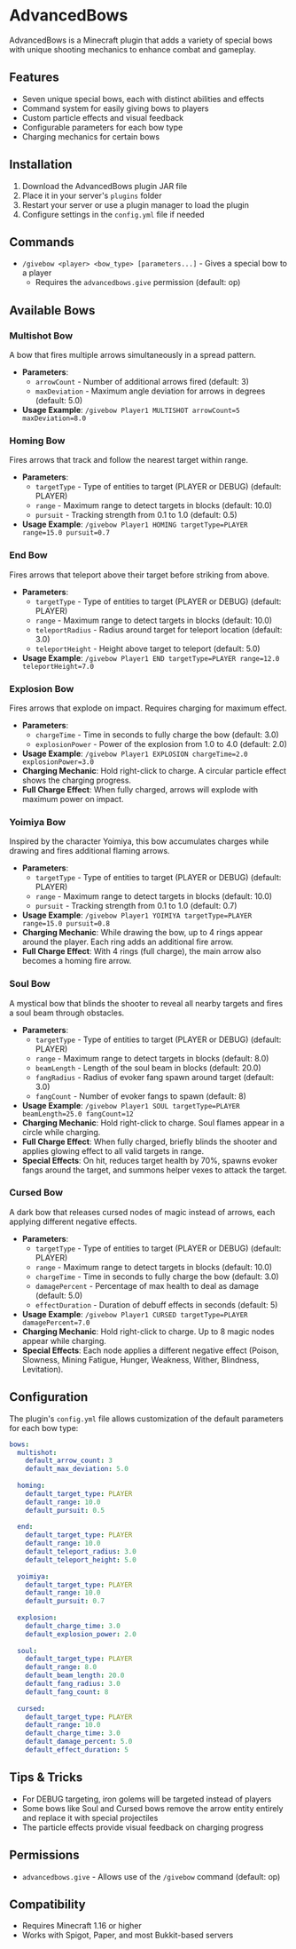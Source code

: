 # AdvancedBows

AdvancedBows is a Minecraft plugin that adds a variety of special bows with unique shooting mechanics to enhance combat and gameplay.

## Features

- Seven unique special bows, each with distinct abilities and effects
- Command system for easily giving bows to players
- Custom particle effects and visual feedback
- Configurable parameters for each bow type
- Charging mechanics for certain bows

## Installation

1. Download the AdvancedBows plugin JAR file
2. Place it in your server's `plugins` folder
3. Restart your server or use a plugin manager to load the plugin
4. Configure settings in the `config.yml` file if needed

## Commands

- `/givebow <player> <bow_type> [parameters...]` - Gives a special bow to a player
  - Requires the `advancedbows.give` permission (default: op)

## Available Bows

### Multishot Bow

A bow that fires multiple arrows simultaneously in a spread pattern.

- **Parameters**:
  - `arrowCount` - Number of additional arrows fired (default: 3)
  - `maxDeviation` - Maximum angle deviation for arrows in degrees (default: 5.0)
- **Usage Example**: `/givebow Player1 MULTISHOT arrowCount=5 maxDeviation=8.0`

### Homing Bow

Fires arrows that track and follow the nearest target within range.

- **Parameters**:
  - `targetType` - Type of entities to target (PLAYER or DEBUG) (default: PLAYER)
  - `range` - Maximum range to detect targets in blocks (default: 10.0)
  - `pursuit` - Tracking strength from 0.1 to 1.0 (default: 0.5)
- **Usage Example**: `/givebow Player1 HOMING targetType=PLAYER range=15.0 pursuit=0.7`

### End Bow

Fires arrows that teleport above their target before striking from above.

- **Parameters**:
  - `targetType` - Type of entities to target (PLAYER or DEBUG) (default: PLAYER)
  - `range` - Maximum range to detect targets in blocks (default: 10.0)
  - `teleportRadius` - Radius around target for teleport location (default: 3.0)
  - `teleportHeight` - Height above target to teleport (default: 5.0)
- **Usage Example**: `/givebow Player1 END targetType=PLAYER range=12.0 teleportHeight=7.0`

### Explosion Bow

Fires arrows that explode on impact. Requires charging for maximum effect.

- **Parameters**:
  - `chargeTime` - Time in seconds to fully charge the bow (default: 3.0)
  - `explosionPower` - Power of the explosion from 1.0 to 4.0 (default: 2.0)
- **Usage Example**: `/givebow Player1 EXPLOSION chargeTime=2.0 explosionPower=3.0`
- **Charging Mechanic**: Hold right-click to charge. A circular particle effect shows the charging progress.
- **Full Charge Effect**: When fully charged, arrows will explode with maximum power on impact.

### Yoimiya Bow

Inspired by the character Yoimiya, this bow accumulates charges while drawing and fires additional flaming arrows.

- **Parameters**:
  - `targetType` - Type of entities to target (PLAYER or DEBUG) (default: PLAYER)
  - `range` - Maximum range to detect targets in blocks (default: 10.0)
  - `pursuit` - Tracking strength from 0.1 to 1.0 (default: 0.7)
- **Usage Example**: `/givebow Player1 YOIMIYA targetType=PLAYER range=15.0 pursuit=0.8`
- **Charging Mechanic**: While drawing the bow, up to 4 rings appear around the player. Each ring adds an additional fire arrow.
- **Full Charge Effect**: With 4 rings (full charge), the main arrow also becomes a homing fire arrow.

### Soul Bow

A mystical bow that blinds the shooter to reveal all nearby targets and fires a soul beam through obstacles.

- **Parameters**:
  - `targetType` - Type of entities to target (PLAYER or DEBUG) (default: PLAYER)
  - `range` - Maximum range to detect targets in blocks (default: 8.0)
  - `beamLength` - Length of the soul beam in blocks (default: 20.0)
  - `fangRadius` - Radius of evoker fang spawn around target (default: 3.0)
  - `fangCount` - Number of evoker fangs to spawn (default: 8)
- **Usage Example**: `/givebow Player1 SOUL targetType=PLAYER beamLength=25.0 fangCount=12`
- **Charging Mechanic**: Hold right-click to charge. Soul flames appear in a circle while charging.
- **Full Charge Effect**: When fully charged, briefly blinds the shooter and applies glowing effect to all valid targets in range.
- **Special Effects**: On hit, reduces target health by 70%, spawns evoker fangs around the target, and summons helper vexes to attack the target.

### Cursed Bow

A dark bow that releases cursed nodes of magic instead of arrows, each applying different negative effects.

- **Parameters**:
  - `targetType` - Type of entities to target (PLAYER or DEBUG) (default: PLAYER)
  - `range` - Maximum range to detect targets in blocks (default: 10.0)
  - `chargeTime` - Time in seconds to fully charge the bow (default: 3.0)
  - `damagePercent` - Percentage of max health to deal as damage (default: 5.0)
  - `effectDuration` - Duration of debuff effects in seconds (default: 5)
- **Usage Example**: `/givebow Player1 CURSED targetType=PLAYER damagePercent=7.0`
- **Charging Mechanic**: Hold right-click to charge. Up to 8 magic nodes appear while charging.
- **Special Effects**: Each node applies a different negative effect (Poison, Slowness, Mining Fatigue, Hunger, Weakness, Wither, Blindness, Levitation).

## Configuration

The plugin's `config.yml` file allows customization of the default parameters for each bow type:

```yaml
bows:
  multishot:
    default_arrow_count: 3
    default_max_deviation: 5.0
    
  homing:
    default_target_type: PLAYER
    default_range: 10.0
    default_pursuit: 0.5
    
  end:
    default_target_type: PLAYER
    default_range: 10.0
    default_teleport_radius: 3.0
    default_teleport_height: 5.0
    
  yoimiya:
    default_target_type: PLAYER
    default_range: 10.0
    default_pursuit: 0.7
    
  explosion:
    default_charge_time: 3.0
    default_explosion_power: 2.0
    
  soul:
    default_target_type: PLAYER
    default_range: 8.0
    default_beam_length: 20.0
    default_fang_radius: 3.0
    default_fang_count: 8
    
  cursed:
    default_target_type: PLAYER
    default_range: 10.0
    default_charge_time: 3.0
    default_damage_percent: 5.0
    default_effect_duration: 5
```

## Tips & Tricks

- For DEBUG targeting, iron golems will be targeted instead of players
- Some bows like Soul and Cursed bows remove the arrow entity entirely and replace it with special projectiles
- The particle effects provide visual feedback on charging progress

## Permissions

- `advancedbows.give` - Allows use of the `/givebow` command (default: op)

## Compatibility

- Requires Minecraft 1.16 or higher
- Works with Spigot, Paper, and most Bukkit-based servers
